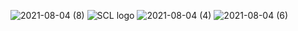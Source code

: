 ![2021-08-04 (8)](https://user-images.githubusercontent.com/79670236/128268555-7ad8bbda-99d5-4900-a76c-0531a579b7dd.png)
![SCL logo](https://user-images.githubusercontent.com/79670236/128267109-4847936c-6de8-4d9e-b648-d7bbfdb0879a.png)
![2021-08-04 (4)](https://user-images.githubusercontent.com/79670236/128268142-f4ac2a00-b0b5-4ebe-a3e1-1d892bec4273.png)
![2021-08-04 (6)](https://user-images.githubusercontent.com/79670236/128268392-12c21ac3-9b76-4571-aaad-32707e8e39a7.png)



